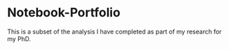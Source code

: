 # Notebook-Portfolio
This is a subset of the analysis I have completed as part of my research for my PhD.

